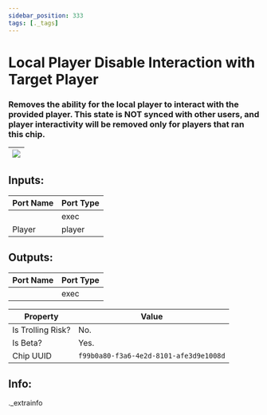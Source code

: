 ```yaml
---
sidebar_position: 333
tags: [._tags]
---
```


# Local Player Disable Interaction with Target Player


### Removes the ability for the local player to interact with the provided player. This state is NOT synced with other users, and player interactivity will be removed only for players that ran this chip.

| ![](https://images-ext-2.discordapp.net/external/MPmIaQzlEPmgGWlgi-WxBBXt0Bjv_zWPkg1y1f_sy3s/https/www.recroomcircuits.com/image/circuit/absolute-value?width=206&height=108) |
|-----|

## Inputs:
| Port Name | Port Type |
|-----------|-----------|
|  | exec |
| Player | player |

## Outputs:
| Port Name | Port Type |
|-----------|-----------|
|  | exec | 

| Property  | Value |
|-------------------|-----------|
| Is Trolling Risk? | No. |
| Is Beta? | Yes. |
| Chip UUID | `f99b0a80-f3a6-4e2d-8101-afe3d9e1008d` |

## Info:
._extrainfo